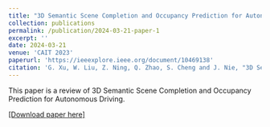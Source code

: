 ```yaml
---
title: "3D Semantic Scene Completion and Occupancy Prediction for Autonomous Driving: A Survey"
collection: publications
permalink: /publication/2024-03-21-paper-1
excerpt: ''
date: 2024-03-21
venue: 'CAIT 2023'
paperurl: 'https://ieeexplore.ieee.org/document/10469138'
citation: 'G. Xu, W. Liu, Z. Ning, Q. Zhao, S. Cheng and J. Nie, "3D Semantic Scene Completion and Occupancy Prediction for Autonomous Driving: A Survey," 2023 4th International Conference on Computers and Artificial Intelligence Technology (CAIT), Macau, Macao, 2023, pp. 181-188, doi: 10.1109/CAIT59945.2023.10469138.'
---
```


This paper is a review of 3D Semantic Scene Completion and Occupancy Prediction for Autonomous Driving.

[[Download paper here]](https://ieeexplore.ieee.org/document/10469138)
